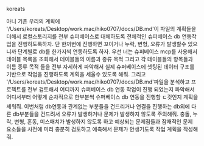 koreats

아니 기존 우리의 계획에 '/Users/koreats/Desktop/work.mac/hiko0707/docs/DB.md'이 파일의 계획들을 더해서 로컬스토리지를 전부 슈퍼베이스로 대체하도록 전체적인 슈퍼베이스 db 연동작업을 진행하도록하자. 단 한꺼번에 진행하면 꼬이거나 누락, 변형, 오류가 발생할수 있으니까 단계별로 db를 한가지씩 연동하도록 하자. 우선 너는 슈퍼베이스 mcp를 사용해서 테이블 목록을 조회해서 테이블들의 이름과 종류 목적 그리고 각 테이블들의 항목들과 이름 종류 목적 들을 전부 자세하게 파악해서 실제 슈퍼베이스에 셋팅된 데이터 구조를 기반으로 작업을 진행하도록 계획을 세울수 있도록 해줘. 그리고 '/Users/koreats/Desktop/work.mac/hiko0707/docs/DB.md'파일을 분석하고 프로젝트를 전부 검토해서 어디까지 슈퍼베이스 db 연동 작업이 진행 되었는지 파악해서 어디서부터 어떻게 순차적으로 한부분씩 슈퍼베이스 db 연동을 진행할 ㄷ것인지 계획을 세워줘. 이번처럼 db연동과 관계없는 부분들을 건드리거나 연결을 진행하는 db외에 다른 db부분들을 건드려서 오류가 발생하거나 문제가 발생하지 않도록 주의해줘. 충돌, 누락, 변형, 혼동, 미스매치가 발생하지 않도록 하고 예상되는 문제점들과 잠재적인 문제 요소들을 사전에 미리 충분히 검토하고 예측해서 문제가 안생기도록 작업 계획을 작성해줘.
